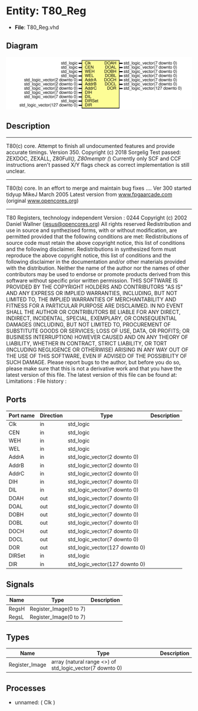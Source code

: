 # Entity: T80_Reg

- **File**: T80_Reg.vhd
## Diagram

![Diagram](T80_Reg.svg "Diagram")
## Description

****
T80(c) core. Attempt to finish all undocumented features and provide
             accurate timings.
Version 350.
Copyright (c) 2018 Sorgelig
 Test passed: ZEXDOC, ZEXALL, Z80Full(*), Z80memptr
 (*) Currently only SCF and CCF instructions aren't passed X/Y flags check as
     correct implementation is still unclear.
****
T80(b) core. In an effort to merge and maintain bug fixes ....
Ver 300 started tidyup
MikeJ March 2005
Latest version from www.fpgaarcade.com (original www.opencores.org)
****
T80 Registers, technology independent
Version : 0244
Copyright (c) 2002 Daniel Wallner (jesus@opencores.org)
All rights reserved
Redistribution and use in source and synthezised forms, with or without
modification, are permitted provided that the following conditions are met:
Redistributions of source code must retain the above copyright notice,
this list of conditions and the following disclaimer.
Redistributions in synthesized form must reproduce the above copyright
notice, this list of conditions and the following disclaimer in the
documentation and/or other materials provided with the distribution.
Neither the name of the author nor the names of other contributors may
be used to endorse or promote products derived from this software without
specific prior written permission.
THIS SOFTWARE IS PROVIDED BY THE COPYRIGHT HOLDERS AND CONTRIBUTORS "AS IS"
AND ANY EXPRESS OR IMPLIED WARRANTIES, INCLUDING, BUT NOT LIMITED TO,
THE IMPLIED WARRANTIES OF MERCHANTABILITY AND FITNESS FOR A PARTICULAR
PURPOSE ARE DISCLAIMED. IN NO EVENT SHALL THE AUTHOR OR CONTRIBUTORS BE
LIABLE FOR ANY DIRECT, INDIRECT, INCIDENTAL, SPECIAL, EXEMPLARY, OR
CONSEQUENTIAL DAMAGES (INCLUDING, BUT NOT LIMITED TO, PROCUREMENT OF
SUBSTITUTE GOODS OR SERVICES; LOSS OF USE, DATA, OR PROFITS; OR BUSINESS
INTERRUPTION) HOWEVER CAUSED AND ON ANY THEORY OF LIABILITY, WHETHER IN
CONTRACT, STRICT LIABILITY, OR TORT (INCLUDING NEGLIGENCE OR OTHERWISE)
ARISING IN ANY WAY OUT OF THE USE OF THIS SOFTWARE, EVEN IF ADVISED OF THE
POSSIBILITY OF SUCH DAMAGE.
Please report bugs to the author, but before you do so, please
make sure that this is not a derivative work and that
you have the latest version of this file.
The latest version of this file can be found at:
Limitations :
File history :
## Ports

| Port name | Direction | Type                           | Description |
| --------- | --------- | ------------------------------ | ----------- |
| Clk       | in        | std_logic                      |             |
| CEN       | in        | std_logic                      |             |
| WEH       | in        | std_logic                      |             |
| WEL       | in        | std_logic                      |             |
| AddrA     | in        | std_logic_vector(2 downto 0)   |             |
| AddrB     | in        | std_logic_vector(2 downto 0)   |             |
| AddrC     | in        | std_logic_vector(2 downto 0)   |             |
| DIH       | in        | std_logic_vector(7 downto 0)   |             |
| DIL       | in        | std_logic_vector(7 downto 0)   |             |
| DOAH      | out       | std_logic_vector(7 downto 0)   |             |
| DOAL      | out       | std_logic_vector(7 downto 0)   |             |
| DOBH      | out       | std_logic_vector(7 downto 0)   |             |
| DOBL      | out       | std_logic_vector(7 downto 0)   |             |
| DOCH      | out       | std_logic_vector(7 downto 0)   |             |
| DOCL      | out       | std_logic_vector(7 downto 0)   |             |
| DOR       | out       | std_logic_vector(127 downto 0) |             |
| DIRSet    | in        | std_logic                      |             |
| DIR       | in        | std_logic_vector(127 downto 0) |             |
## Signals

| Name  | Type                   | Description |
| ----- | ---------------------- | ----------- |
| RegsH | Register_Image(0 to 7) |             |
| RegsL | Register_Image(0 to 7) |             |
## Types

| Name           | Type                                                      | Description |
| -------------- | --------------------------------------------------------- | ----------- |
| Register_Image | array (natural range <>) of std_logic_vector(7 downto 0)  |             |
## Processes
- unnamed: ( Clk )
